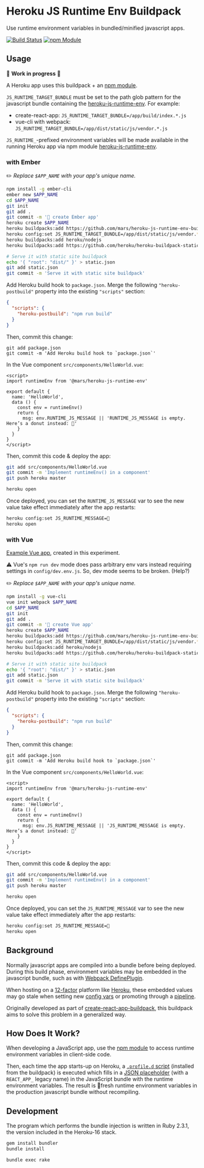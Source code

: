 Heroku JS Runtime Env Buildpack
===============================
Use runtime environment variables in bundled/minified javascript apps.

[![Build Status](https://travis-ci.org/mars/heroku-js-runtime-env-buildpack.svg?branch=master)](https://travis-ci.org/mars/heroku-js-runtime-env-buildpack)
[![npm Module](https://img.shields.io/npm/v/@mars/heroku-js-runtime-env.svg)](https://www.npmjs.com/package/@mars/heroku-js-runtime-env)

Usage
-----

🚧 **Work in progress** 🚧

A Heroku app uses this buildpack + an [npm module](https://github.com/mars/heroku-js-runtime-env). 

`JS_RUNTIME_TARGET_BUNDLE` must be set to the path glob pattern for the javascript bundle containing the [heroku-js-runtime-env](https://github.com/mars/heroku-js-runtime-env). For example:

* create-react-app: `JS_RUNTIME_TARGET_BUNDLE=/app/build/index.*.js`
* vue-cli with webpack: `JS_RUNTIME_TARGET_BUNDLE=/app/dist/static/js/vendor.*.js`

`JS_RUNTIME_`-prefixed environment variables will be made available in the running Heroku app via npm module [heroku-js-runtime-env](https://github.com/mars/heroku-js-runtime-env).

### with Ember

✏️ *Replace `$APP_NAME` with your app's unique name.*

```bash
npm install -g ember-cli
ember new $APP_NAME
cd $APP_NAME
git init
git add .
git commit -m '🌱 create Ember app'
heroku create $APP_NAME
heroku buildpacks:add https://github.com/mars/heroku-js-runtime-env-buildpack
heroku config:set JS_RUNTIME_TARGET_BUNDLE=/app/dist/static/js/vendor.*.js
heroku buildpacks:add heroku/nodejs
heroku buildpacks:add https://github.com/heroku/heroku-buildpack-static

# Serve it with static site buildpack
echo '{ "root": "dist/" }' > static.json
git add static.json
git commit -m 'Serve it with static site buildpack'
```

Add Heroku build hook to `package.json`. Merge the following `"heroku-postbuild"` property into the existing `"scripts"` section:

```json
{
  "scripts": {
    "heroku-postbuild": "npm run build"
  }
}
```

Then, commit this change:

```
git add package.json
git commit -m 'Add Heroku build hook to `package.json`'
```

In the Vue component `src/components/HelloWorld.vue`:

```
<script>
import runtimeEnv from '@mars/heroku-js-runtime-env'

export default {
  name: 'HelloWorld',
  data () {
    const env = runtimeEnv()
    return {
      msg: env.RUNTIME_JS_MESSAGE || 'RUNTIME_JS_MESSAGE is empty. Here’s a donut instead: 🍩'
    }
  }
}
</script>
```

Then, commit this code & deploy the app:

```bash
git add src/components/HelloWorld.vue
git commit -m 'Implement runtimeEnv() in a component'
git push heroku master

heroku open
```

Once deployed, you can set the `RUNTIME_JS_MESSAGE` var to see the new value take effect immediately after the app restarts:

```bash
heroku config:set JS_RUNTIME_MESSAGE=🌈
heroku open
```


### with Vue

[Example Vue app](https://github.com/mars/example-vue-with-heroku-js-runtime-env), created in this experiment.

⚠️ Vue's `npm run dev` mode does pass arbitrary env vars instead requiring settings in `config/dev.env.js`. So, dev mode seems to be broken. (Help?)

✏️ *Replace `$APP_NAME` with your app's unique name.*

```bash
npm install -g vue-cli
vue init webpack $APP_NAME
cd $APP_NAME
git init
git add .
git commit -m '🌱 create Vue app'
heroku create $APP_NAME
heroku buildpacks:add https://github.com/mars/heroku-js-runtime-env-buildpack
heroku config:set JS_RUNTIME_TARGET_BUNDLE=/app/dist/static/js/vendor.*.js
heroku buildpacks:add heroku/nodejs
heroku buildpacks:add https://github.com/heroku/heroku-buildpack-static

# Serve it with static site buildpack
echo '{ "root": "dist/" }' > static.json
git add static.json
git commit -m 'Serve it with static site buildpack'
```

Add Heroku build hook to `package.json`. Merge the following `"heroku-postbuild"` property into the existing `"scripts"` section:

```json
{
  "scripts": {
    "heroku-postbuild": "npm run build"
  }
}
```

Then, commit this change:

```
git add package.json
git commit -m 'Add Heroku build hook to `package.json`'
```

In the Vue component `src/components/HelloWorld.vue`:

```
<script>
import runtimeEnv from '@mars/heroku-js-runtime-env'

export default {
  name: 'HelloWorld',
  data () {
    const env = runtimeEnv()
    return {
      msg: env.JS_RUNTIME_MESSAGE || 'JS_RUNTIME_MESSAGE is empty. Here’s a donut instead: 🍩'
    }
  }
}
</script>
```

Then, commit this code & deploy the app:

```bash
git add src/components/HelloWorld.vue
git commit -m 'Implement runtimeEnv() in a component'
git push heroku master

heroku open
```

Once deployed, you can set the `JS_RUNTIME_MESSAGE` var to see the new value take effect immediately after the app restarts:

```bash
heroku config:set JS_RUNTIME_MESSAGE=🌈
heroku open
```

Background
-----------
Normally javascript apps are compiled into a bundle before being deployed. During this build phase, environment variables may be embedded in the javascript bundle, such as with [Webpack DefinePlugin](https://webpack.github.io/docs/list-of-plugins.html#defineplugin).

When hosting on a [12-factor](https://12factor.net) platform like [Heroku](https://www.heroku.com), these embedded values may go stale when setting new [config vars](https://devcenter.heroku.com/articles/config-vars) or promoting through a [pipeline](https://devcenter.heroku.com/articles/pipelines).

Originally developed as part of [create-react-app-buildpack](https://github.com/mars/create-react-app-buildpack), this buildpack aims to solve this problem in a generalized way.

How Does It Work?
-----------------
When developing a JavaScript app, use the [npm module](https://www.npmjs.com/package/@mars/heroku-js-runtime-env) to access runtime environment variables in client-side code.

Then, each time the app starts-up on Heroku, a [`.profile.d` script](.profile.d/inject_js_runtime_env.sh) (installed from the buildpack) is executed which fills in a [JSON placeholder](https://github.com/mars/heroku-js-runtime-env/blob/master/index.js#L15) (with a `REACT_APP_` legacy name) in the JavaScript bundle with the runtime environment variables. The result is 🍃fresh runtime environment variables in the production javascript bundle without recompiling.


Development
-----------
The program which performs the bundle injection is written in Ruby 2.3.1, the version included in the Heroku-16 stack.

```bash
gem install bundler
bundle install

bundle exec rake
```
